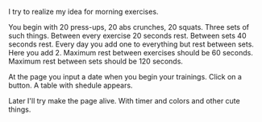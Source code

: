 I try to realize my idea for morning exercises.

You begin with 20 press-ups, 20 abs crunches, 20 squats. Three sets of such things.
Between every exercise 20 seconds rest. Between sets 40 seconds rest.
Every day you add one to everything but rest between sets. Here you add 2.
Maximum rest between exercises should be 60 seconds.
Maximum rest between sets should be 120 seconds.

At the page you input a date when you begin your trainings. Click on a button. A table with shedule appears.

Later I'll try make the page alive. With timer and colors and other cute things.
